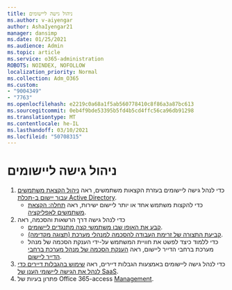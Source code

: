 ```yaml
---
title: ניהול גישה ליישומים
ms.author: v-aiyengar
author: AshaIyengar21
manager: dansimp
ms.date: 01/25/2021
ms.audience: Admin
ms.topic: article
ms.service: o365-administration
ROBOTS: NOINDEX, NOFOLLOW
localization_priority: Normal
ms.collection: Adm_O365
ms.custom:
- "9004349"
- "7763"
ms.openlocfilehash: e2219c0a68a1f5ab560778410c8f86a3a87bc613
ms.sourcegitcommit: 0eb4f9bde53395b5fd4b5cd4ffc56ca96db91298
ms.translationtype: MT
ms.contentlocale: he-IL
ms.lasthandoff: 03/10/2021
ms.locfileid: "50708315"
---
```

# <a name="manage-application-access"></a>ניהול גישה ליישומים

1. כדי לנהל גישה ליישומים בעזרת הקצאות משתמשים, ראה [ניהול הקצאת משתמשים עבור יישום ב-תכלת Active Directory](https://docs.microsoft.com/azure/active-directory/manage-apps/assign-user-or-group-access-portal).
    - כדי להקצות משתמש אחד או יותר ליישום ישירות, ראה [תחלה: הקצאת משתמשים לאפליקציה](https://docs.microsoft.com/azure/active-directory/manage-apps/assign-user-or-group-access-portal).
1. כדי לנהל גישה דרך הרשאות והסכמה, ראה
    - [קבע את האופן שבו משתמשי קצה מתנגדים ליישומים](https://docs.microsoft.com/azure/active-directory/manage-apps/configure-user-consent?tabs=azure-portal). 
    - [קביעת התצורה של זרימת העבודה להסכמה למנהלי מערכת (תצוגה מקדימה)](https://docs.microsoft.com/azure/active-directory/manage-apps/configure-admin-consent-workflow). 
    - כדי ללמוד כיצד לפשט את חוויית המשתמש על-ידי הענקת הסכמה של מנהל מערכת ברחבי הדייר ליישום, ראה [הענקת הסכמה של מנהל מערכת ברחבי הדייר ליישום](https://docs.microsoft.com/azure/active-directory/manage-apps/grant-admin-consent). 
1. כדי לנהל גישה ליישומים באמצעות הגבלות דיירים, ראה [שימוש בהגבלות דיירים כדי לנהל את הגישה ליישומי הענן של SaaS](https://docs.microsoft.com/azure/active-directory/manage-apps/tenant-restrictions). 
1. פתרון בעיות של Office 365-access [Management](https://docs.microsoft.com/office365/troubleshoot/access-management/cannot-add-guest-users-in-m365-admin-center).
